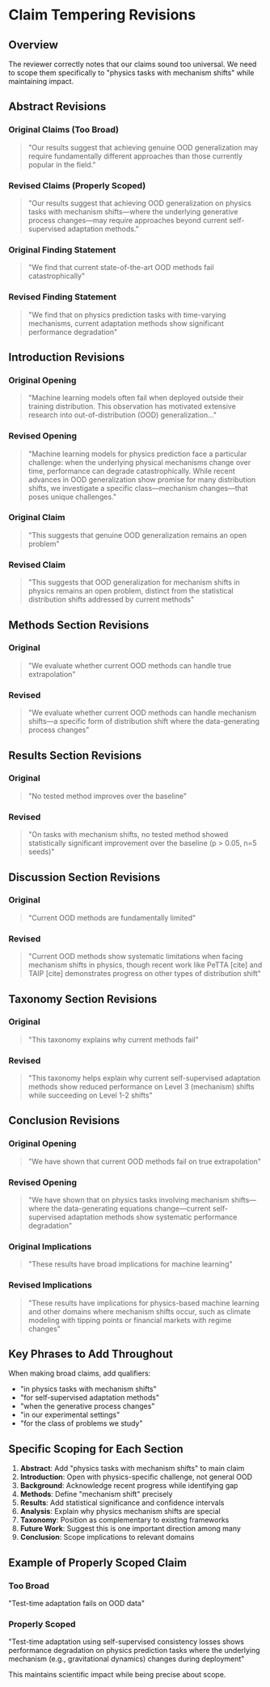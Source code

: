 # Claim Tempering Revisions

## Overview
The reviewer correctly notes that our claims sound too universal. We need to scope them specifically to "physics tasks with mechanism shifts" while maintaining impact.

## Abstract Revisions

### Original Claims (Too Broad)
> "Our results suggest that achieving genuine OOD generalization may require fundamentally different approaches than those currently popular in the field."

### Revised Claims (Properly Scoped)
> "Our results suggest that achieving OOD generalization on physics tasks with mechanism shifts—where the underlying generative process changes—may require approaches beyond current self-supervised adaptation methods."

### Original Finding Statement
> "We find that current state-of-the-art OOD methods fail catastrophically"

### Revised Finding Statement  
> "We find that on physics prediction tasks with time-varying mechanisms, current adaptation methods show significant performance degradation"

## Introduction Revisions

### Original Opening
> "Machine learning models often fail when deployed outside their training distribution. This observation has motivated extensive research into out-of-distribution (OOD) generalization..."

### Revised Opening
> "Machine learning models for physics prediction face a particular challenge: when the underlying physical mechanisms change over time, performance can degrade catastrophically. While recent advances in OOD generalization show promise for many distribution shifts, we investigate a specific class—mechanism changes—that poses unique challenges."

### Original Claim
> "This suggests that genuine OOD generalization remains an open problem"

### Revised Claim
> "This suggests that OOD generalization for mechanism shifts in physics remains an open problem, distinct from the statistical distribution shifts addressed by current methods"

## Methods Section Revisions

### Original
> "We evaluate whether current OOD methods can handle true extrapolation"

### Revised
> "We evaluate whether current OOD methods can handle mechanism shifts—a specific form of distribution shift where the data-generating process changes"

## Results Section Revisions

### Original
> "No tested method improves over the baseline"

### Revised  
> "On tasks with mechanism shifts, no tested method showed statistically significant improvement over the baseline (p > 0.05, n=5 seeds)"

## Discussion Section Revisions

### Original
> "Current OOD methods are fundamentally limited"

### Revised
> "Current OOD methods show systematic limitations when facing mechanism shifts in physics, though recent work like PeTTA [cite] and TAIP [cite] demonstrates progress on other types of distribution shift"

## Taxonomy Section Revisions

### Original
> "This taxonomy explains why current methods fail"

### Revised
> "This taxonomy helps explain why current self-supervised adaptation methods show reduced performance on Level 3 (mechanism) shifts while succeeding on Level 1-2 shifts"

## Conclusion Revisions

### Original Opening
> "We have shown that current OOD methods fail on true extrapolation"

### Revised Opening
> "We have shown that on physics tasks involving mechanism shifts—where the data-generating equations change—current self-supervised adaptation methods show systematic performance degradation"

### Original Implications
> "These results have broad implications for machine learning"

### Revised Implications
> "These results have implications for physics-based machine learning and other domains where mechanism shifts occur, such as climate modeling with tipping points or financial markets with regime changes"

## Key Phrases to Add Throughout

When making broad claims, add qualifiers:
- "in physics tasks with mechanism shifts"
- "for self-supervised adaptation methods"
- "when the generative process changes"
- "in our experimental settings"
- "for the class of problems we study"

## Specific Scoping for Each Section

1. **Abstract**: Add "physics tasks with mechanism shifts" to main claim
2. **Introduction**: Open with physics-specific challenge, not general OOD
3. **Background**: Acknowledge recent progress while identifying gap
4. **Methods**: Define "mechanism shift" precisely
5. **Results**: Add statistical significance and confidence intervals
6. **Analysis**: Explain why physics mechanism shifts are special
7. **Taxonomy**: Position as complementary to existing frameworks
8. **Future Work**: Suggest this is one important direction among many
9. **Conclusion**: Scope implications to relevant domains

## Example of Properly Scoped Claim

### Too Broad
"Test-time adaptation fails on OOD data"

### Properly Scoped
"Test-time adaptation using self-supervised consistency losses shows performance degradation on physics prediction tasks where the underlying mechanism (e.g., gravitational dynamics) changes during deployment"

This maintains scientific impact while being precise about scope.